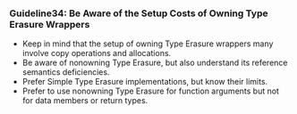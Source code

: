 ### Guideline34: Be Aware of the Setup Costs of Owning Type Erasure Wrappers
+ Keep in mind that the setup of owning Type Erasure wrappers many involve copy operations and allocations.
+ Be aware of nonowning Type Erasure, but also understand its reference semantics deficiencies.
+ Prefer Simple Type Erasure implementations, but know their limits.
+ Prefer to use nonowning Type Erasure for function arguments but not for data members or return types.